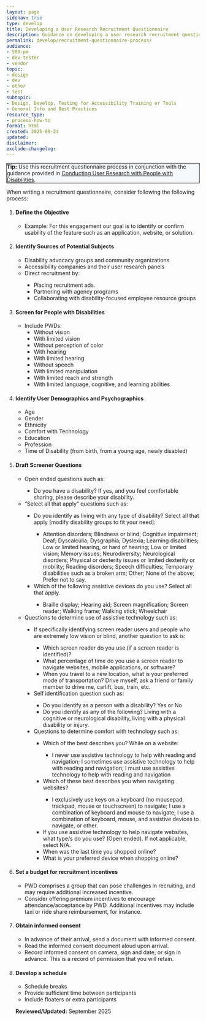 ```yaml
---
layout: page
sidenav: true
type: develop
title: Developing a User Research Recruitment Questionnaire 
description: Guidance on developing a user research recruitment questionnaire to ensure inclusive participation and accessibility in ICT testing.
permalink: develop/recruitment-questionnaire-process/
audience: 
- 508-pm
- dev-tester
- vendor
topic: 
- design
- dev
- other
- test
subtopic: 
- Design, Develop, Testing for Accessibility Training or Tools
- General Info and Best Practices
resource_type: 
- process-how-to
format: html
created: 2025-09-24
updated: 
disclaimer: 
exclude-changelog: 
---
```

<div class="grid-col-12 border-base radius-lg padding-1" style="border: 1px solid black; background-color: #f5f9fc;">
    <strong>Tip:</strong> Use this recruitment questionnaire process in conjunction with the guidance provided in  <a href="{{site.baseurl}}/develop/usability-testing-with-people-with-disabilities/">Conducting User Research with People with Disabilities</a>.
</div>

When writing a recruitment questionnaire, consider following the following process: 

<ol class="usa-process-list">
  <li class="usa-process-list__item">
    <h4 class="usa-process-list__heading">Define the Objective</h4>
    <div class="margin-top-05">
      <ul>
        <li>Example: For this engagement our goal is to identify or confirm usability of the feature such as an application, website, or solution. </li>
                         </ul>
    </div>
</li>
  <li class="usa-process-list__item">
    <h4 class="usa-process-list__heading">Identify Sources of Potential Subjects</h4>
    <div class="margin-top-05">
      <ul>
        <li>Disability advocacy groups and community organizations
</li>
        <li>Accessibility companies and their user research panels
</li>
      <li> Direct recruitment by:</li> 
      <ul>
         <li>Placing recruitment ads.</li>
            <li>Partnering with agency programs</li>
            <li>Collaborating with disability-focused employee resource groups</li>
              </ul>
          </ul>
    </div>
  </li>

  <li class="usa-process-list__item">
    <h4 class="usa-process-list__heading">Screen for People with Disabilities</h4>
    <div class="margin-top-05">
      <ul>
        <li>Include PWDs:
          <ul>
            <li>Without vision</li>
            <li>With limited vision</li>
            <li>Without perception of color</li>
            <li>With hearing</li>    
            <li>With limited hearing</li>
            <li>Without speech</li>
            <li>With limited manipulation</li>
            <li>With limited reach and strength</li>
            <li>With limited language, cognitive, and learning abilities</li>
</ul>
            </li>      
      </ul>
    </div>
  </li>

  <li class="usa-process-list__item">
    <h4 class="usa-process-list__heading">Identify User Demographics and Psychographics</h4>
    <div class="margin-top-05">
      <ul>
        <li>Age</li>
        <li>Gender</li>
        <li>Ethnicity</li>
        <li>Comfort with Technology</li>
        <li>Education</li>
        <li>Profession</li>
        <li>Time of Disability (from birth, from a young age, newly disabled)</li>
          </ul>
    </div>
  </li>

  <li class="usa-process-list__item">
    <h4 class="usa-process-list__heading">Draft Screener Questions</h4>
    <div class="margin-top-05">
      <ul>
        <li>Open ended questions such as:</li>
          <ul>
            <li>Do you have a disability? If yes, and you feel comfortable sharing, please describe your disability.
</li>
</ul>
        <li>“Select all that apply” questions such as:
</li>
    <ul>
        <li>Do you identify as living with any type of disability? Select all that apply [modify disability groups to fit your need]: </li>  
        <ul>
        <li>Attention disorders; Blindness or blind; Cognitive impairment; Deaf; Dyscalculia; Dysgraphia; Dyslexia; Learning disabilities; Low or limited hearing, or hard of hearing; Low or limited vision; Memory issues; Neurodiversity; Neurological disorders; Physical or dexterity issues or limited dexterity or mobility; Reading disorders; Speech difficulties; Temporary disabilities such as a broken arm; Other; None of the above; Prefer not to say. </li>
        </ul>
        <li>Which of the following assistive devices do you use? Select all that apply.</li>
        <ul> <li>Braille display; Hearing aid; Screen magnification; Screen reader; Walking frame; Walking stick; Wheelchair </li>
</ul>
</ul>
<li> Questions to determine use of assistive technology such as: </li>
<ul><li>If specifically identifying screen reader users and people who are extremely low vision or blind, another question to ask is: </li>
<ul>
<li>Which screen reader do you use (if a screen reader is identified)? </li> 
<li>What percentage of time do you use a screen reader to navigate websites, mobile applications, or software? </li>
<li>When you travel to a new location, what is your preferred mode of transportation? Drive myself, ask a friend or family member to drive me, carlift, bus, train, etc.</li> 
</ul>
<li> Self identification question such as: </li>
<ul><li> Do you identify as a person with a disability? Yes or No 
</li>
<li>Do you identify as any of the following? Living with a cognitive or neurological disability, living with a physical disability or injury.</li> 
</ul>
<li>Questions to determine comfort with technology such as: 
</li>
<ul>
<li>Which of the best describes you? While on a website:</li> 
<ul>
<li>I never use assistive technology to help with reading and navigation; I sometimes use assistive technology to help with reading and navigation; I must use assistive technology to help with reading and navigation </li>
</ul>
<li>Which of these best describes you when navigating websites?</li>
<ul>
<li>I exclusively use keys on a keyboard (no mousepad, trackpad, mouse or touchscreen) to navigate; I use a combination of keyboard and mouse to navigate; I use a combination of keyboard, mouse, and assistive devices to navigate, or other. </li>
</ul>
<li>If you use assistive technology to help navigate websites, what type/s do you use? (Open ended). If not applicable, select N/A.</li>
<li>When was the last time you shopped online? </li>
<li>What is your preferred device when shopping online?</li>
</ul>
</div>
</li>
  <li class="usa-process-list__item">
    <h4 class="usa-process-list__heading">Set a budget for recruitment incentives</h4>
    <div class="margin-top-05">
      <ul>
        <li>PWD comprises a group that can pose challenges in recruiting, and may require additional increased incentive.</li>
        <li>Consider offering premium incentives to encourage attendance/acceptance by PWD. Additional incentives may include taxi or ride share reimbursement, for instance.</li>
</ul>
</div>
</li>
<li class="usa-process-list__item">
    <h4 class="usa-process-list__heading">Obtain informed consent</h4>
    <div class="margin-top-05">
      <ul>
        <li>In advance of their arrival, send a document with informed consent.</li>
        <li>Read the informed consent document aloud upon arrival. </li>
        <li> Record informed consent on camera, sign and date, or sign in advance. This is a record of permission that you will retain. </li>
</ul>
</div>
</li>
<li class="usa-process-list__item">
    <h4 class="usa-process-list__heading">Develop a schedule</h4>
    <div class="margin-top-05">
      <ul>
        <li>Schedule breaks</li>
        <li>Provide sufficient time between participants </li>
        <li>Include floaters or extra participants</li>
</ul>  
</div>
</li>




**Reviewed/Updated:** September 2025